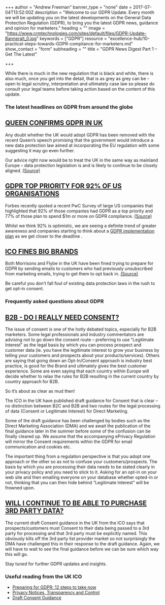 +++
author = "Andrew Freeman"
banner_type = "none"
date = 2017-07-04T13:52:00Z
description = "Welcome to our GDPR Update. Every month we will be updating you on the latest developments on the General Data Protection Regulation (GDPR), to bring you the latest GDPR news, guidance and opinion for marketers."
heading = ""
image = "https://www.crmtechnologies.com/sites/default/files/GDPR-Update-Banneralt_0.jpg"
keywords = ["GDPR"]
resource = "excellence-hub/10-practical-steps-towards-GDPR-compliance-for-marketers.md"
show_contact = "form"
subheading = ""
title = "GDPR News Digest Part 1 – Get The Latest"

+++

<p>While there is much in the new regulation that is black and white, there is also much, once you get into the detail, that is as grey as grey can be - open to legal scrutiny, interpretation and ultimately case law so please do consult your legal teams before taking action based on the content of this update.</p>
<h3><strong>The latest headlines on GDPR from around the globe</strong></h3>
<h2><span style="text-decoration: underline;">QUEEN CONFIRMS GDPR IN UK</span></h2>
<p>Any doubt whether the UK would adopt GDPR has been removed with the recent Queen’s speech promising that the government would introduce a new data protection law aimed at incorporating the EU regulation with some suggesting it may go even further.</p>
<p>Our advice right now would be to treat the UK in the same way as mainland Europe – data protection legislation is and is likely to continue to be closely aligned. <a href="http://www.bbc.co.uk/news/technology-40353424 " target="blank">(Source)</a></p>
<h2><span style="text-decoration: underline;">GDPR TOP PRIORITY FOR 92% OF US ORGANISATIONS</span></h2>
<p>Forbes recently quoted a recent PwC Survey of large US companies that highlighted that 92% of those companies had GDPR as a top priority and 77% of those plan to spend $1m or more on GDPR compliance. <a href="http://www.pwc.com/us/en/press-releases/2017/pwc-gdpr-compliance-press-release.html" target="blank">(Source)</a></p>
<p>Whilst we think 92% is optimistic, we are seeing a definite trend of greater awareness and companies starting to think about a <a href="https://www.crmtechnologies.com/what-we-do/data-privacy" target="blank">GDPR implementation plan</a> as we get closer to the deadline .</p>
<h2><span style="text-decoration: underline;">ICO FINES BIG BRANDS</span></h2>
<p>Both Morrisons and Flybe in the UK have been fined trying to prepare for GDPR by sending emails to customers who had previously unsubscribed from marketing emails, trying to get them to opt back in. <a href="https://ico.org.uk/about-the-ico/news-and-events/news-and-blogs/2017/06/morrisons-supermarket-chain-fined-for-flouting-customers-marketing-wishes/" target="blank">(Source)</a></p>
<p>Be careful you don’t fall foul of existing data protection laws in the rush to get opt-in consent.</p>
<h3><strong>Frequently asked questions about GDPR</strong></h3>
<h2><span style="text-decoration: underline;">B2B - DO I REALLY NEED CONSENT?</span></h2>
<p>The issue of consent is one of the hotly debated topics, especially for B2B marketers. Some legal professionals and industry commentators are advising not to go down the consent route – preferring to use “Legitimate Interest” as the legal basis by which you can process prospect and customer data (ie. you have the legitimate interest to grow your business by telling your customers and prospects about your products/services). Others are saying that going down an Opt-In/Consent approach is industry best practice, is good for the Brand and ultimately gives the best customer experience. Some are even saying that each country within Europe will decide whether to relax the rules for B2B resulting in the current country by country approach for B2B.</p>
<p>So it’s about as clear as mud then!</p>
<p>The ICO in the UK have published draft guidance for Consent that is clear – no distinction between B2C and B2B and two routes for the legal processing of data (Consent or Legitimate Interest) for Direct Marketing.</p>
<p>Some of the draft guidance has been challenged by bodies such as the Direct Marketing Association (DMA) and we await the publication of the final guidance later in the summer before some of the confusion can be finally cleared up. We assume that the accompanying ePrivacy Regulation will mirror the Consent requirements within the GDPR for email communication and cookies etc.</p>
<p>The important thing from a regulation perspective is that you adopt one approach or the other so as not to confuse your customers/prospects. The basis by which you are processing their data needs to be stated clearly in your privacy policy and you need to stick to it. Asking for an opt-in on your web site and then emailing everyone on your database whether opted-in or not, thinking that you can then hide behind “Legitimate Interest” will be frowned upon.</p>
<h2><span style="text-decoration: underline;">WILL I CONTINUE TO BE ABLE TO PURCHASE 3RD PARTY DATA?</span></h2>
<p>The current draft Consent guidance in the UK from the ICO says that prospects/customers must Consent to their data being passed to a 3rd party for processing and that 3rd party must be explicitly named. This obviously kills off the 3rd party list provider market so not surprisingly the DMA have challenged this in their response to the draft guidance. Again, we will have to wait to see the final guidance before we can be sure which way this will go.</p>
<p>Stay tuned for further GDPR updates and insights.</p>
<h3><strong>Useful reading from the UK ICO</strong></h3>
<ul><li><a href="https://ico.org.uk/media/for-organisations/documents/1624219/preparing-for-the-gdpr-12-steps.pdf" target="blank" data-ol-has-click-handler="">Preparing for GDPR: 12 steps to take now</a></li>
<li><a href="https://ico.org.uk/for-organisations/guide-to-data-protection/privacy-notices-transparency-and-control/" target="blank">Privacy Notices, Transparency and Control</a></li>
<li><a href="https://ico.org.uk/media/about-the-ico/consultations/2013551/draft-gdpr-consent-guidance-for-consultation-201703.pdf" target="blank" data-ol-has-click-handler="">Draft Consent Guidance</a></li>
</ul>
